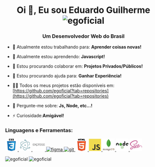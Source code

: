 <h1 align="center">Oi 👋, Eu sou Eduardo Guilherme <img src="https://komarev.com/ghpvc/?username=egoficial&label=Visitantes&color=000000&style=flat" alt="egoficial" /></h1>
<h3 align="center" text-align="center">Um Desenvolvedor Web do Brasil</h3>



- 🔭 Atualmente estou trabalhando para: **Aprender coisas novas!**

- 🌱 Atualmente estou aprendendo: **Javascript!**

- 👯 Estou procurando colaborar em: **Projetos Privados/Públicos!**

- 🤝 Estou procurando ajuda para: **Ganhar Experiência!**

- 👨‍💻 Todos os meus projetos estão disponíveis em: [https://github.com/egoficial?tab=repositories](https://github.com/egoficial?tab=repositories)

- 💬 Pergunte-me sobre: **Js, Node, etc...!**

- ⚡ Curiosidade:**Amigável!**


<h3 align="left">Linguagens e Ferramentas:</h3>
<p align="left"> <a href="https://www.w3schools.com/css/" target="_blank" rel="noreferrer"> <img src="https://raw.githubusercontent.com/devicons/devicon/master/icons/css3/css3-original-wordmark.svg" alt="css3" width="40" height="40"/> </a> <a href="https://www.electronjs.org" target="_blank" rel="noreferrer"> <img src="https://raw.githubusercontent.com/devicons/devicon/master/icons/electron/electron-original.svg" alt="electron" width="40" height="40"/> </a> <a href="https://expressjs.com" target="_blank" rel="noreferrer"> <img src="https://raw.githubusercontent.com/devicons/devicon/master/icons/express/express-original-wordmark.svg" alt="express" width="40" height="40"/> </a> <a href="https://www.figma.com/" target="_blank" rel="noreferrer"> <img src="https://www.vectorlogo.zone/logos/figma/figma-icon.svg" alt="figma" width="40" height="40"/> </a> <a href="https://git-scm.com/" target="_blank" rel="noreferrer"> <img src="https://www.vectorlogo.zone/logos/git-scm/git-scm-icon.svg" alt="git" width="40" height="40"/> </a> <a href="https://www.w3.org/html/" target="_blank" rel="noreferrer"> <img src="https://raw.githubusercontent.com/devicons/devicon/master/icons/html5/html5-original-wordmark.svg" alt="html5" width="40" height="40"/> </a> <a href="https://developer.mozilla.org/en-US/docs/Web/JavaScript" target="_blank" rel="noreferrer"> <img src="https://raw.githubusercontent.com/devicons/devicon/master/icons/javascript/javascript-original.svg" alt="javascript" width="40" height="40"/> </a> <a href="https://www.mongodb.com/" target="_blank" rel="noreferrer"> <img src="https://raw.githubusercontent.com/devicons/devicon/master/icons/mongodb/mongodb-original-wordmark.svg" alt="mongodb" width="40" height="40"/> </a> <a href="https://nodejs.org" target="_blank" rel="noreferrer"> <img src="https://raw.githubusercontent.com/devicons/devicon/master/icons/nodejs/nodejs-original-wordmark.svg" alt="nodejs" width="40" height="40"/> </a> <a href="https://sass-lang.com" target="_blank" rel="noreferrer"> <img src="https://raw.githubusercontent.com/devicons/devicon/master/icons/sass/sass-original.svg" alt="sass" width="40" height="40"/> </a> </p>

<div display="flex" align-itens="center">
  <img src="https://github-readme-stats.vercel.app/api/top-langs?username=egoficial&show_icons=true&theme=dark&locale=pt-br&layout=compact" alt="egoficial" />
  <img src="https://github-readme-stats.vercel.app/api?username=egoficial&show_icons=true&theme=dark&locale=pt-br" alt="egoficial" />
</div>
